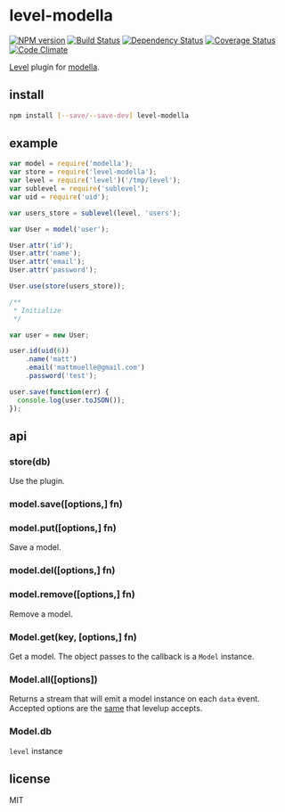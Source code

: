 # level-modella

[![NPM version](https://badge.fury.io/js/level-modella.png)](http://badge.fury.io/js/level-modella)
[![Build Status](https://secure.travis-ci.org/ramitos/level-modella.png)](http://travis-ci.org/ramitos/level-modella)
[![Dependency Status](https://gemnasium.com/ramitos/level-modella.png)](https://gemnasium.com/ramitos/level-modella)
[![Coverage Status](https://coveralls.io/repos/ramitos/level-modella/badge.png?branch=master)](https://coveralls.io/r/ramitos/level-modella?branch=master)
[![Code Climate](https://codeclimate.com/github/ramitos/level-modella.png)](https://codeclimate.com/github/ramitos/level-modella)

[Level](https://github.com/level/level) plugin for [modella](https://github.com/modella/modella).

## install

```bash
npm install [--save/--save-dev] level-modella
```

## example

```js
var model = require('modella');
var store = require('level-modella');
var level = require('level')('/tmp/level');
var sublevel = require('sublevel');
var uid = require('uid');

var users_store = sublevel(level, 'users');

var User = model('user');

User.attr('id');
User.attr('name');
User.attr('email');
User.attr('password');

User.use(store(users_store));

/**
 * Initialize
 */

var user = new User;

user.id(uid(6))
    .name('matt')
    .email('mattmuelle@gmail.com')
    .password('test');

user.save(function(err) {
  console.log(user.toJSON());
});
```

## api

### store(db)

Use the plugin.

### model.save([options,] fn)
### model.put([options,] fn)

Save a model.

### model.del([options,] fn)
### model.remove([options,] fn)

Remove a model.

### Model.get(key, [options,] fn)

Get a model. The object passes to the callback is a `Model` instance.

### Model.all([options])

Returns a stream that will emit a model instance on each `data` event. Accepted options are the [same](https://github.com/rvagg/node-levelup/#dbcreatereadstreamoptions) that levelup accepts.

### Model.db

`level` instance

## license

MIT